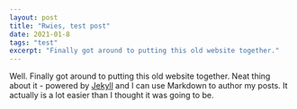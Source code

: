 ```yaml
---
layout: post
title: "Rwies, test post"
date: 2021-01-8
tags: "test"
excerpt: "Finally got around to putting this old website together."
---
```


Well. Finally got around to putting this old website together. 
Neat thing about it - powered by [Jekyll](http://jekyllrb.com) and I can use Markdown to author my posts. 
It actually is a lot easier than I thought it was going to be.
